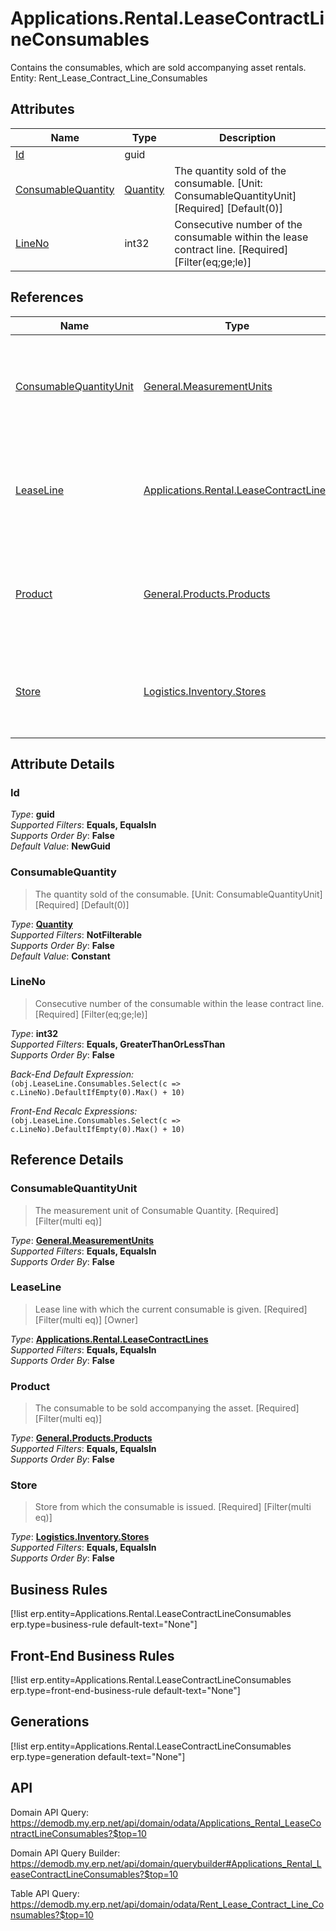 # Applications.Rental.LeaseContractLineConsumables

Contains the consumables, which are sold accompanying asset rentals. Entity: Rent_Lease_Contract_Line_Consumables

## Attributes

| Name | Type | Description |
| ---- | ---- | --- |
| [Id](Applications.Rental.LeaseContractLineConsumables.md#Id) | guid |  
| [ConsumableQuantity](Applications.Rental.LeaseContractLineConsumables.md#ConsumableQuantity) | [Quantity](../data-types/Quantity.md) | The quantity sold of the consumable. [Unit: ConsumableQuantityUnit] [Required] [Default(0)] 
| [LineNo](Applications.Rental.LeaseContractLineConsumables.md#LineNo) | int32 | Consecutive number of the consumable within the lease contract line. [Required] [Filter(eq;ge;le)] 

## References

| Name | Type | Description |
| ---- | ---- | --- |
| [ConsumableQuantityUnit](Applications.Rental.LeaseContractLineConsumables.md#ConsumableQuantityUnit) | [General.MeasurementUnits](General.MeasurementUnits.md) | The measurement unit of Consumable Quantity. [Required] [Filter(multi eq)] |
| [LeaseLine](Applications.Rental.LeaseContractLineConsumables.md#LeaseLine) | [Applications.Rental.LeaseContractLines](Applications.Rental.LeaseContractLines.md) | Lease line with which the current consumable is given. [Required] [Filter(multi eq)] [Owner] |
| [Product](Applications.Rental.LeaseContractLineConsumables.md#Product) | [General.Products.Products](General.Products.Products.md) | The consumable to be sold accompanying the asset. [Required] [Filter(multi eq)] |
| [Store](Applications.Rental.LeaseContractLineConsumables.md#Store) | [Logistics.Inventory.Stores](Logistics.Inventory.Stores.md) | Store from which the consumable is issued. [Required] [Filter(multi eq)] |


## Attribute Details

### Id

_Type_: **guid**  
_Supported Filters_: **Equals, EqualsIn**  
_Supports Order By_: **False**  
_Default Value_: **NewGuid**  

### ConsumableQuantity

> The quantity sold of the consumable. [Unit: ConsumableQuantityUnit] [Required] [Default(0)]

_Type_: **[Quantity](../data-types/Quantity.md)**  
_Supported Filters_: **NotFilterable**  
_Supports Order By_: **False**  
_Default Value_: **Constant**  

### LineNo

> Consecutive number of the consumable within the lease contract line. [Required] [Filter(eq;ge;le)]

_Type_: **int32**  
_Supported Filters_: **Equals, GreaterThanOrLessThan**  
_Supports Order By_: **False**  

_Back-End Default Expression:_  
`(obj.LeaseLine.Consumables.Select(c => c.LineNo).DefaultIfEmpty(0).Max() + 10)`

_Front-End Recalc Expressions:_  
`(obj.LeaseLine.Consumables.Select(c => c.LineNo).DefaultIfEmpty(0).Max() + 10)`

## Reference Details

### ConsumableQuantityUnit

> The measurement unit of Consumable Quantity. [Required] [Filter(multi eq)]

_Type_: **[General.MeasurementUnits](General.MeasurementUnits.md)**  
_Supported Filters_: **Equals, EqualsIn**  
_Supports Order By_: **False**  

### LeaseLine

> Lease line with which the current consumable is given. [Required] [Filter(multi eq)] [Owner]

_Type_: **[Applications.Rental.LeaseContractLines](Applications.Rental.LeaseContractLines.md)**  
_Supported Filters_: **Equals, EqualsIn**  
_Supports Order By_: **False**  

### Product

> The consumable to be sold accompanying the asset. [Required] [Filter(multi eq)]

_Type_: **[General.Products.Products](General.Products.Products.md)**  
_Supported Filters_: **Equals, EqualsIn**  
_Supports Order By_: **False**  

### Store

> Store from which the consumable is issued. [Required] [Filter(multi eq)]

_Type_: **[Logistics.Inventory.Stores](Logistics.Inventory.Stores.md)**  
_Supported Filters_: **Equals, EqualsIn**  
_Supports Order By_: **False**  



## Business Rules

[!list erp.entity=Applications.Rental.LeaseContractLineConsumables erp.type=business-rule default-text="None"]

## Front-End Business Rules

[!list erp.entity=Applications.Rental.LeaseContractLineConsumables erp.type=front-end-business-rule default-text="None"]

## Generations

[!list erp.entity=Applications.Rental.LeaseContractLineConsumables erp.type=generation default-text="None"]

## API

Domain API Query:
<https://demodb.my.erp.net/api/domain/odata/Applications_Rental_LeaseContractLineConsumables?$top=10>

Domain API Query Builder:
<https://demodb.my.erp.net/api/domain/querybuilder#Applications_Rental_LeaseContractLineConsumables?$top=10>

Table API Query:
<https://demodb.my.erp.net/api/domain/odata/Rent_Lease_Contract_Line_Consumables?$top=10>

